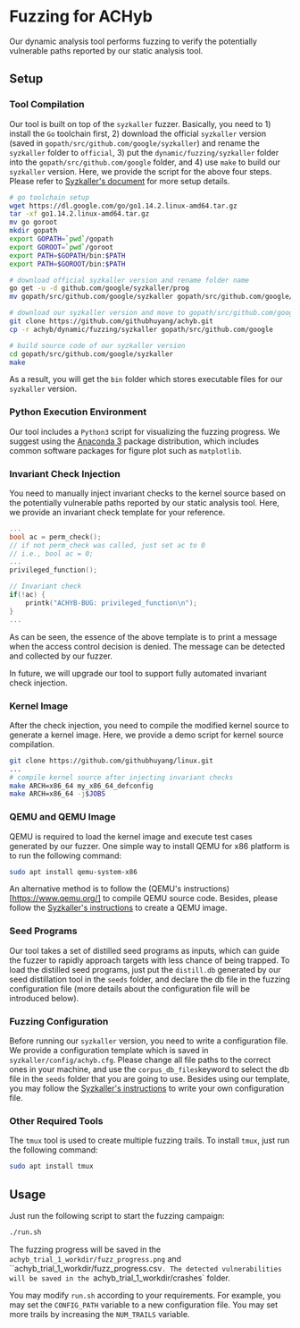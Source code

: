 # Fuzzing for ACHyb

Our dynamic analysis tool performs fuzzing to verify the potentially vulnerable paths reported by our static analysis tool.

## Setup

### Tool Compilation

Our tool is built on top of the `syzkaller` fuzzer. Basically, you need to 1) install the `Go` toolchain first, 2) download the official `syzkaller` version (saved in `gopath/src/github.com/google/syzkaller`) and rename the `syzkaller` folder to `official`, 3) put the `dynamic/fuzzing/syzkaller` folder into the `gopath/src/github.com/google` folder, and 4) use `make` to build our `syzkaller`  version. Here, we provide the script for the above four steps. Please refer to [Syzkaller's document]() for more setup details.

```bash
# go toolchain setup
wget https://dl.google.com/go/go1.14.2.linux-amd64.tar.gz
tar -xf go1.14.2.linux-amd64.tar.gz
mv go goroot
mkdir gopath
export GOPATH=`pwd`/gopath
export GOROOT=`pwd`/goroot
export PATH=$GOPATH/bin:$PATH
export PATH=$GOROOT/bin:$PATH

# download official syzkaller version and rename folder name
go get -u -d github.com/google/syzkaller/prog
mv gopath/src/github.com/google/syzkaller gopath/src/github.com/google/official

# download our syzkaller version and move to gopath/src/github.com/google folder
git clone https://github.com/githubhuyang/achyb.git
cp -r achyb/dynamic/fuzzing/syzkaller gopath/src/github.com/google

# build source code of our syzkaller version
cd gopath/src/github.com/google/syzkaller
make
```

As a result, you will get the `bin` folder which stores executable files for our `syzkaller` version.

### Python Execution Environment

Our tool includes a `Python3` script for visualizing the fuzzing progress. We suggest using the [Anaconda 3](https://www.anaconda.com/products/individual) package distribution, which includes common software packages for figure plot such as `matplotlib`.

### Invariant Check Injection

You need to manually inject invariant checks to the kernel source based on the potentially vulnerable paths reported by our static analysis tool. Here, we provide an invariant check template for your reference.

```c
...
bool ac = perm_check();
// if not perm_check was called, just set ac to 0
// i.e., bool ac = 0;
...
privileged_function();

// Invariant check
if(!ac) {
	printk("ACHYB-BUG: privileged_function\n");
}
...
```

As can be seen, the essence of the above template is to print a message when the access control decision is denied. The message can be detected and collected by our fuzzer.

In future, we will upgrade our tool to support fully automated invariant check injection. 

### Kernel Image

After the check injection, you need to compile the modified kernel source to generate a kernel image. Here, we provide a demo script for kernel source compilation. 

```bash
git clone https://github.com/githubhuyang/linux.git
...
# compile kernel source after injecting invariant checks
make ARCH=x86_64 my_x86_64_defconfig
make ARCH=x86_64 -j$JOBS
```

### QEMU and QEMU Image

QEMU is required to load the kernel image and execute test cases generated by our fuzzer. One simple way to install QEMU for x86 platform is to run the following command:

```bash
sudo apt install qemu-system-x86
```

An alternative method is to follow the (QEMU's instructions)[https://www.qemu.org/] to compile QEMU source code. Besides, please follow the [Syzkaller's instructions](https://github.com/google/syzkaller/blob/master/docs/linux/setup_ubuntu-host_qemu-vm_x86-64-kernel.md#image) to create a QEMU image.

### Seed Programs

Our tool takes a set of distilled seed programs as inputs, which can guide the fuzzer to rapidly approach targets with less chance of being trapped. To load the distilled seed programs, just put the `distill.db` generated by our seed distillation tool in the `seeds` folder, and declare the db file in the fuzzing configuration file (more details about the configuration file will be introduced below). 

### Fuzzing Configuration

Before running our `syzkaller` version, you need to write a configuration file. We provide a configuration template which is saved in `syzkaller/config/achyb.cfg`. Please change all file paths to the correct ones in your machine, and use the `corpus_db_files`keyword to select the db file in the `seeds` folder that you are going to use. Besides using our template, you may follow the [Syzkaller's instructions](https://github.com/google/syzkaller/blob/master/docs/configuration.md) to write your own configuration file.

### Other Required Tools

The `tmux` tool is used to create multiple fuzzing trails. To install `tmux`, just run the following command:

```bash
sudo apt install tmux
```

## Usage

Just run the following script to start the fuzzing campaign:

```bash
./run.sh
```

The fuzzing progress will be saved in the `achyb_trial_1_workdir/fuzz_progress.png` and ``achyb_trial_1_workdir/fuzz_progress.csv`. The detected vulnerabilities will be saved in the `achyb_trial_1_workdir/crashes` folder.

You may modify `run.sh` according to your requirements.  For example, you may set the `CONFIG_PATH` variable to a new configuration file. You may set more trails by increasing the `NUM_TRAILS` variable.